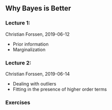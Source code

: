 ## Why Bayes is Better

### Lecture 1:
Christian Forssen, 2019-06-12
- Prior information
- Marginalization

### Lecture 2: 
Christian Forssen, 2019-06-14
- Dealing with outliers
- Fitting in the presence of higher order terms

### Exercises
